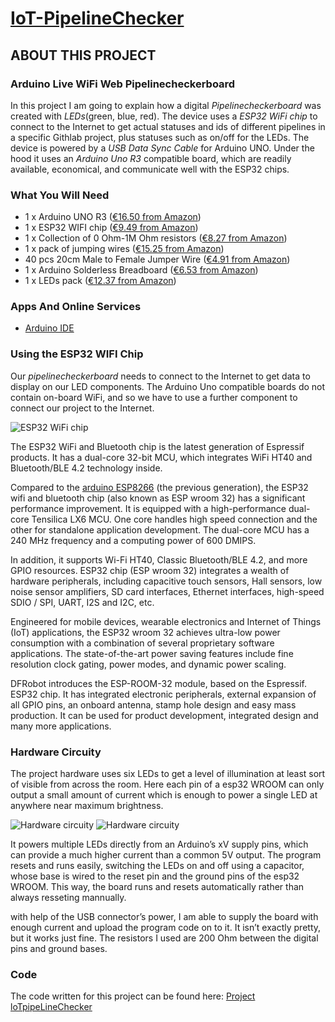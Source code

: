 # **[IoT-PipelineChecker](https://github.com/Centigrade/IoT-PipelineChecker)**

## **ABOUT THIS PROJECT**
### **Arduino Live WiFi Web Pipelinecheckerboard**
In this project I am going to explain how a digital _Pipelinecheckerboard_ was created  with _LEDs_(green, blue, red). The device uses a _ESP32 WiFi chip_ to connect to the Internet to get actual statuses and ids of different pipelines in a specific Githlab project, plus statuses such as on/off for the LEDs. The device is powered by a _USB Data Sync Cable_ for Arduino UNO. Under the hood it uses an _Arduino Uno R3_ compatible board, which are readily available, economical, and communicate well with the ESP32 chips.

### **What You Will Need**
 * 1 x Arduino UNO R3 ([€16.50 from Amazon](https://www.amazon.com/-/de/dp/B008GRTSV6/ref=sr_1_3?__mk_de_DE=%C3%85M%C3%85%C5%BD%C3%95%C3%91&dchild=1&keywords=arduino+uno+r3&qid=1607697403&sr=8-3))
 * 1 x ESP32 WIFI chip ([€9.49 from Amazon](https://www.amazon.de/AZDelivery-ESP32-NodeMCU-gratis-eBook/dp/B07Z83MF5W/ref=sr_1_3?dchild=1&hvadid=80333167146753&hvbmt=be&hvdev=c&hvqmt=e&keywords=esp32-wroom-32&qid=1614259889&sr=8-3))
* 1 x Collection of 0 Ohm-1M Ohm resistors ([€8.27 from Amazon](https://www.amazon.co.uk/SIQUK-Resistors-Assortment-Resistor-Experiments/dp/B07P2KCKPT/ref=pd_sbs_107_4/259-8561364-3575130?_encoding=UTF8&pd_rd_i=B07P2KCKPT&pd_rd_r=e4e46020-455f-4ff7-aa4e-f2ae1e7ec53d&pd_rd_w=Tdbu8&pd_rd_wg=jvHXn&pf_rd_p=2304238d-df78-4b25-a9a0-b27dc7bd722e&pf_rd_r=P37Y9ZFYS1C1K7Y208MH&psc=1&refRID=P37Y9ZFYS1C1K7Y208MH))
* 1 x pack of jumping wires ([€15.25 from Amazon](https://www.amazon.co.uk/WayinTop-Breadboard-Preformed-Solderless-Prototyping/dp/B07PRGFW5Z/ref=sr_1_5?dchild=1&keywords=jumping+wires+arduino&qid=1607698443&s=computers&sr=1-5))
* 40 pcs 20cm Male to Female Jumper Wire ([€4.91 from Amazon](https://www.amazon.co.uk/Ganvol-Solderless-Flexible-Breadboard-Raspberry-Male-Female/dp/B01LVVIOUO/ref=sr_1_4?dchild=1&keywords=jumping+wires+arduino&qid=1607698443&s=computers&sr=1-4))
* 1 x Arduino Solderless Breadboard ([€6.53 from Amazon](https://www.amazon.co.uk/Breadboard-Solderless-Prototype-PCB-Board/dp/B06XWFG9DT/ref=sr_1_8?crid=1G756QO9TXPKL&dchild=1&keywords=arduino+breadboard&qid=1607698866&s=computers&sprefix=arduino+breadbord%2Ccomputers%2C175&sr=1-8))
* 1 x LEDs pack ([€12.37 from Amazon](https://www.amazon.com/-/de/dp/B073QMYKDM/ref=sr_1_4?__mk_de_DE=%C3%85M%C3%85%C5%BD%C3%95%C3%91&dchild=1&keywords=LEDs+arduino&qid=1607695120&sr=8-4))


### **Apps And Online Services**
* [Arduino IDE](https://www.arduino.cc/en/software)

### **Using the ESP32 WIFI Chip**
Our _pipelinecheckerboard_ needs to connect to the Internet to get data to display on our LED components. The Arduino Uno compatible boards do not contain on-board WiFi, and so we have to use a further component to connect our project to the Internet.

![ESP32 WiFi chip](https://images-na.ssl-images-amazon.com/images/I/71bM0Mel%2BcL._SL1500_.jpg)

The ESP32 WiFi and Bluetooth chip is the latest generation of Espressif products. It has a dual-core 32-bit MCU, which integrates WiFi HT40 and Bluetooth/BLE 4.2 technology inside.

Compared to the [arduino ESP8266](https://en.wikipedia.org/wiki/ESP8266) (the previous generation), the ESP32 wifi and bluetooth chip (also known as ESP wroom 32) has a significant performance improvement. It is equipped with a high-performance dual-core Tensilica LX6 MCU. One core handles high speed connection and the other for standalone application development. The dual-core MCU has a 240 MHz frequency and a computing power of 600 DMIPS.

In addition, it supports Wi-Fi HT40, Classic Bluetooth/BLE 4.2, and more GPIO resources.
ESP32 chip (ESP wroom 32) integrates a wealth of hardware peripherals, including capacitive touch sensors, Hall sensors, low noise sensor amplifiers, SD card interfaces, Ethernet interfaces, high-speed SDIO / SPI, UART, I2S and I2C, etc.

Engineered for mobile devices, wearable electronics and Internet of Things (IoT) applications, the ESP32 wroom 32 achieves ultra-low power consumption with a combination of several proprietary software applications. The state-of-the-art power saving features include fine resolution clock gating, power modes, and dynamic power scaling.

DFRobot introduces the ESP-ROOM-32 module, based on the Espressif. ESP32 chip. It has integrated electronic peripherals, external expansion of all GPIO pins, an onboard antenna, stamp hole design and easy mass production. It can be used for product development, integrated design and many more applications.


### **Hardware Circuity**

The project hardware uses six LEDs to get a level of illumination at least sort of visible from across the room. Here each pin of a esp32 WROOM can only output a small amount of current which is enough to power a single LED at anywhere near maximum brightness.

![Hardware circuity](https://i.postimg.cc/2yGVrzsh/PSX-20210225-144539.jpg)
![Hardware circuity](https://i.postimg.cc/6qczZY6k/Capture.png)


It powers multiple LEDs directly from an Arduino’s xV supply pins, which can provide a much higher current than a common 5V output. The program resets and runs easily, switching the LEDs on and off using a capacitor, whose base is wired to the reset pin and the ground pins of the esp32 WROOM. This way, the board runs and resets automatically rather than always resseting mannually.

with help of the USB connector’s power, I am able to supply the board with enough current and upload the program code on to it. It isn’t exactly pretty, but it works just fine. The resistors I used are 200 Ohm between the digital pins and ground bases.



### **Code**

The code written for this project can be found here:
     [Project   loTpipeLineChecker](https://github.com/Centigrade/IoT-PipelineChecker/tree/feature/finish-pipeLineChecker)

     




